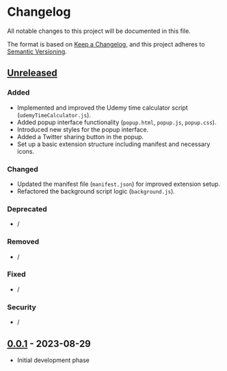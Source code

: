 # Changelog

All notable changes to this project will be documented in this file.

The format is based on [Keep a Changelog],
and this project adheres to [Semantic Versioning].

## [Unreleased]

### Added

- Implemented and improved the Udemy time calculator script (`udemyTimeCalculator.js`).
- Added popup interface functionality (`popup.html`, `popup.js`, `popup.css`).
- Introduced new styles for the popup interface.
- Added a Twitter sharing button in the popup.
- Set up a basic extension structure including manifest and necessary icons.

### Changed

- Updated the manifest file (`manifest.json`) for improved extension setup.
- Refactored the background script logic (`background.js`).

### Deprecated

- /

### Removed

- /

### Fixed

- /

### Security

- /

## [0.0.1] - 2023-08-29

- Initial development phase

<!-- Links -->
[keep a changelog]: https://keepachangelog.com/en/1.0.0/
[semantic versioning]: https://semver.org/spec/v2.0.0.html

<!-- Versions -->
[unreleased]: https://github.com/lundeen-bryan/udemy_time_remaining/compare/v0.0.1...HEAD
[0.0.1]: https://github.com/lundeen-bryan/udemy_time_remaining/releases/tag/v0.0.1
